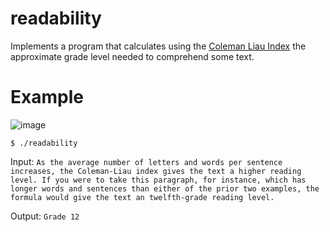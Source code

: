 # readability
Implements a program that calculates using the [Coleman Liau Index](https://en.wikipedia.org/wiki/Coleman%E2%80%93Liau_index) the approximate grade level needed to comprehend some text.

# Example
![image](https://github.com/Aeziren/readability/assets/123553708/c219c37e-59af-49ed-a821-6f67426e15e1)

``
$ ./readability
``

Input: ``As the average number of letters and words per sentence increases, the Coleman-Liau index gives the text a higher reading level. If you were to take this paragraph, for instance, which has longer words and sentences than either of the prior two examples, the formula would give the text an twelfth-grade reading level.
``

Output: ``
Grade 12
``

